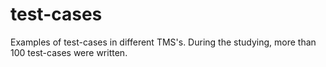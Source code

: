 # test-cases
Examples of test-cases in different TMS's.
During the studying, more than 100 test-cases were written.
